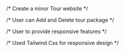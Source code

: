 /* Create a minor Tour website */

/* User can Add and Delete tour package */

/* User to provide responsive features */

/* Used Tailwind Css for responsive design */
